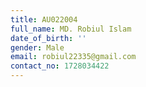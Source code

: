```yaml
---
title: AU022004
full_name: MD. Robiul Islam
date_of_birth: ''
gender: Male
email: robiul22335@gmail.com
contact_no: 1728034422
---
```


